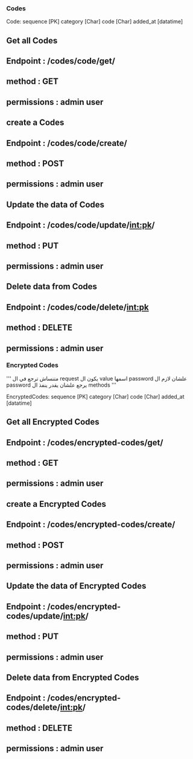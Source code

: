 ### Codes
Code:
    sequence [PK]
    category [Char]
    code [Char]
    added_at [datatime]

## Get all Codes
## Endpoint : /codes/code/get/
## method : GET
## permissions : admin user

## create a Codes
## Endpoint : /codes/code/create/
## method : POST
## permissions : admin user

## Update the data of Codes
## Endpoint : /codes/code/update/<int:pk>/
## method : PUT
## permissions : admin user

## Delete data from Codes
## Endpoint : /codes/code/delete/<int:pk>
## method : DELETE
## permissions : admin user

### Encrypted Codes
''' متنساش ترجع في ال request يكون ال value اسمها password علشان لازم ال password يرجع علشان يقدر ينفذ ال methods '''

EncryptedCodes:
    sequence [PK]
    category [Char]
    code [Char]
    added_at [datatime]

## Get all Encrypted Codes
## Endpoint : /codes/encrypted-codes/get/
## method : GET
## permissions : admin user

## create a Encrypted Codes
## Endpoint : /codes/encrypted-codes/create/
## method : POST
## permissions : admin user

## Update the data of Encrypted Codes
## Endpoint : /codes/encrypted-codes/update/<int:pk>/
## method : PUT
## permissions : admin user

## Delete data from Encrypted Codes
## Endpoint : /codes/encrypted-codes/delete/<int:pk>/
## method : DELETE
## permissions : admin user
